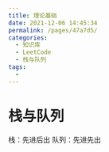 ```yaml
---
title: 理论基础
date: 2021-12-06 14:45:34
permalink: /pages/47a7d5/
categories:
  - 知识库
  - LeetCode
  - 栈与队列
tags:
  - 
---
```


# 栈与队列

栈：先进后出
队列：先进先出

[](http://198.52.110.135/images/artical/stack&queue.png)